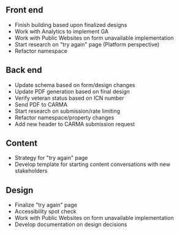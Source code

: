 ## Front end
- Finish building based upon finalized designs
- Work with Analytics to implement GA
- Work with Public Websites on form unavailable implementation
- Start research on "try again" page (Platform perspective)
- Refactor namespace

## Back end
- Update schema based on form/design changes
- Update PDF generation based on final design
- Verify veteran status based on ICN number
- Send PDF to CARMA
- Start research on submission/rate limiting
- Refactor namespace/property changes
- Add new header to CARMA submission request

## Content
- Strategy for "try again" page
- Develop template for starting content conversations with new stakeholders

## Design
- Finalize "try again" page
- Accessibility spot check
- Work with Public Websites on form unavailable implementation
- Develop documentation on design decisions


